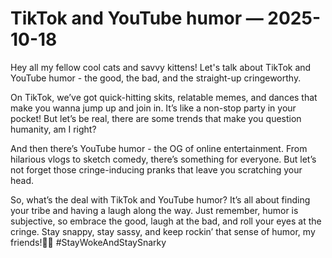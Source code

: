 # TikTok and YouTube humor — 2025-10-18

Hey all my fellow cool cats and savvy kittens! Let's talk about TikTok and YouTube humor - the good, the bad, and the straight-up cringeworthy.

On TikTok, we’ve got quick-hitting skits, relatable memes, and dances that make you wanna jump up and join in. It’s like a non-stop party in your pocket! But let’s be real, there are some trends that make you question humanity, am I right?

And then there’s YouTube humor - the OG of online entertainment. From hilarious vlogs to sketch comedy, there’s something for everyone. But let’s not forget those cringe-inducing pranks that leave you scratching your head.

So, what’s the deal with TikTok and YouTube humor? It’s all about finding your tribe and having a laugh along the way. Just remember, humor is subjective, so embrace the good, laugh at the bad, and roll your eyes at the cringe. Stay snappy, stay sassy, and keep rockin’ that sense of humor, my friends!🌟✨ #StayWokeAndStaySnarky